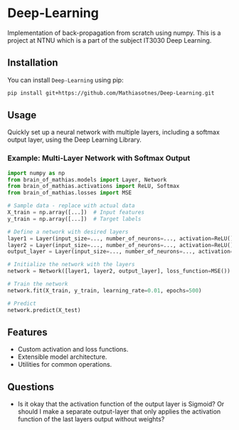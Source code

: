 Deep-Learning
=============

Implementation of back-propagation from scratch using numpy. This is a project at NTNU which is a part of the subject IT3030 Deep Learning.

Installation
------------
You can install `Deep-Learning` using pip:

```bash
pip install git+https://github.com/Mathiasotnes/Deep-Learning.git
```

Usage
-----

Quickly set up a neural network with multiple layers, including a softmax output layer, using the Deep Learning Library.

### Example: Multi-Layer Network with Softmax Output

```python
import numpy as np
from brain_of_mathias.models import Layer, Network
from brain_of_mathias.activations import ReLU, Softmax
from brain_of_mathias.losses import MSE

# Sample data - replace with actual data
X_train = np.array([...])  # Input features
y_train = np.array([...])  # Target labels

# Define a network with desired layers
layer1 = Layer(input_size=..., number_of_neurons=..., activation=ReLU())
layer2 = Layer(input_size=..., number_of_neurons=..., activation=ReLU())
output_layer = Layer(input_size=..., number_of_neurons=..., activation=Softmax())

# Initialize the network with the layers
network = Network([layer1, layer2, output_layer], loss_function=MSE())

# Train the network
network.fit(X_train, y_train, learning_rate=0.01, epochs=500)

# Predict
network.predict(X_test)
```

Features
--------
- Custom activation and loss functions.
- Extensible model architecture.
- Utilities for common operations.

Questions
--------
- Is it okay that the activation function of the output layer is Sigmoid? Or should I make a separate output-layer
that only applies the activation function of the last layers output without weights?